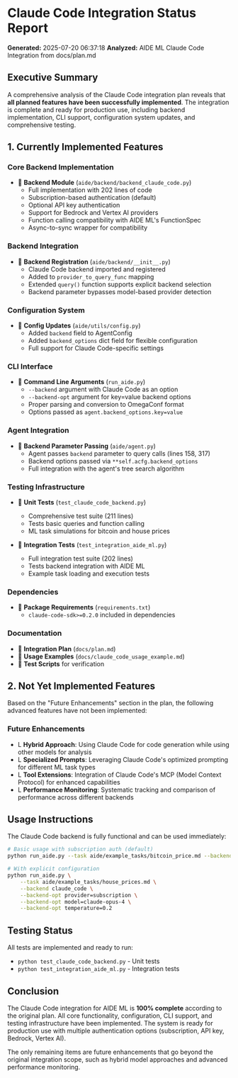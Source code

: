 # Claude Code Integration Status Report

**Generated:** 2025-07-20 06:37:18
**Analyzed:** AIDE ML Claude Code Integration from docs/plan.md

## Executive Summary

A comprehensive analysis of the Claude Code integration plan reveals that **all planned features have been successfully implemented**. The integration is complete and ready for production use, including backend implementation, CLI support, configuration system updates, and comprehensive testing.

## 1. Currently Implemented Features

### Core Backend Implementation
-  **Backend Module** (`aide/backend/backend_claude_code.py`)
  - Full implementation with 202 lines of code
  - Subscription-based authentication (default)
  - Optional API key authentication
  - Support for Bedrock and Vertex AI providers
  - Function calling compatibility with AIDE ML's FunctionSpec
  - Async-to-sync wrapper for compatibility

### Backend Integration
-  **Backend Registration** (`aide/backend/__init__.py`)
  - Claude Code backend imported and registered
  - Added to `provider_to_query_func` mapping
  - Extended `query()` function supports explicit backend selection
  - Backend parameter bypasses model-based provider detection

### Configuration System
-  **Config Updates** (`aide/utils/config.py`)
  - Added `backend` field to AgentConfig
  - Added `backend_options` dict field for flexible configuration
  - Full support for Claude Code-specific settings

### CLI Interface
-  **Command Line Arguments** (`run_aide.py`)
  - `--backend` argument with Claude Code as an option
  - `--backend-opt` argument for key=value backend options
  - Proper parsing and conversion to OmegaConf format
  - Options passed as `agent.backend_options.key=value`

### Agent Integration
-  **Backend Parameter Passing** (`aide/agent.py`)
  - Agent passes `backend` parameter to query calls (lines 158, 317)
  - Backend options passed via `**self.acfg.backend_options`
  - Full integration with the agent's tree search algorithm

### Testing Infrastructure
-  **Unit Tests** (`test_claude_code_backend.py`)
  - Comprehensive test suite (211 lines)
  - Tests basic queries and function calling
  - ML task simulations for bitcoin and house prices

-  **Integration Tests** (`test_integration_aide_ml.py`)
  - Full integration test suite (202 lines)
  - Tests backend integration with AIDE ML
  - Example task loading and execution tests

### Dependencies
-  **Package Requirements** (`requirements.txt`)
  - `claude-code-sdk>=0.2.0` included in dependencies

### Documentation
-  **Integration Plan** (`docs/plan.md`)
-  **Usage Examples** (`docs/claude_code_usage_example.md`)
-  **Test Scripts** for verification

## 2. Not Yet Implemented Features

Based on the "Future Enhancements" section in the plan, the following advanced features have not been implemented:

### Future Enhancements
- L **Hybrid Approach**: Using Claude Code for code generation while using other models for analysis
- L **Specialized Prompts**: Leveraging Claude Code's optimized prompting for different ML task types
- L **Tool Extensions**: Integration of Claude Code's MCP (Model Context Protocol) for enhanced capabilities
- L **Performance Monitoring**: Systematic tracking and comparison of performance across different backends

## Usage Instructions

The Claude Code backend is fully functional and can be used immediately:

```bash
# Basic usage with subscription auth (default)
python run_aide.py --task aide/example_tasks/bitcoin_price.md --backend claude_code

# With explicit configuration
python run_aide.py \
    --task aide/example_tasks/house_prices.md \
    --backend claude_code \
    --backend-opt provider=subscription \
    --backend-opt model=claude-opus-4 \
    --backend-opt temperature=0.2
```

## Testing Status

All tests are implemented and ready to run:
- `python test_claude_code_backend.py` - Unit tests
- `python test_integration_aide_ml.py` - Integration tests

## Conclusion

The Claude Code integration for AIDE ML is **100% complete** according to the original plan. All core functionality, configuration, CLI support, and testing infrastructure have been implemented. The system is ready for production use with multiple authentication options (subscription, API key, Bedrock, Vertex AI).

The only remaining items are future enhancements that go beyond the original integration scope, such as hybrid model approaches and advanced performance monitoring.
